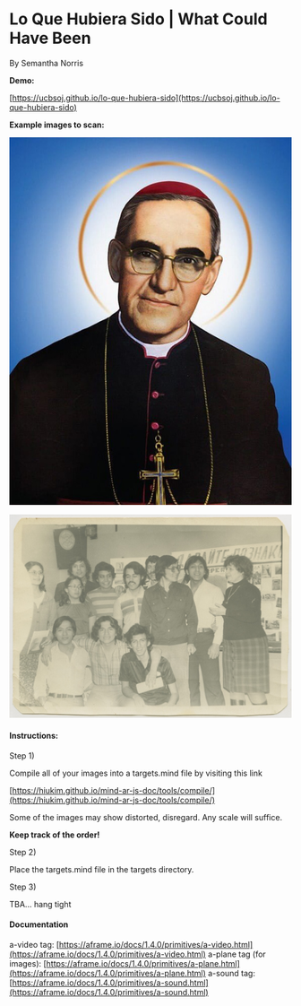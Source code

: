 Lo Que Hubiera Sido | What Could Have Been
============

By Semantha Norris

**Demo:**

[https://ucbsoj.github.io/lo-que-hubiera-sido](https://ucbsoj.github.io/lo-que-hubiera-sido)

**Example images to scan:**

![Priest](/media/priest.png?raw=true "Priest")

![Example 1](/media/postcard-example-1.jpg?raw=true "Example 1")


#### Instructions:

Step 1)

Compile all of your images into a targets.mind file by visiting this link

[https://hiukim.github.io/mind-ar-js-doc/tools/compile/](https://hiukim.github.io/mind-ar-js-doc/tools/compile/)

Some of the images may show distorted, disregard. Any scale will suffice. 

**Keep track of the order!**

Step 2)

Place the targets.mind file in the targets directory.

Step 3)

TBA... hang tight

#### Documentation

a-video tag: [https://aframe.io/docs/1.4.0/primitives/a-video.html](https://aframe.io/docs/1.4.0/primitives/a-video.html)
a-plane tag (for images): [https://aframe.io/docs/1.4.0/primitives/a-plane.html](https://aframe.io/docs/1.4.0/primitives/a-plane.html)
a-sound tag: [https://aframe.io/docs/1.4.0/primitives/a-sound.html](https://aframe.io/docs/1.4.0/primitives/a-sound.html)